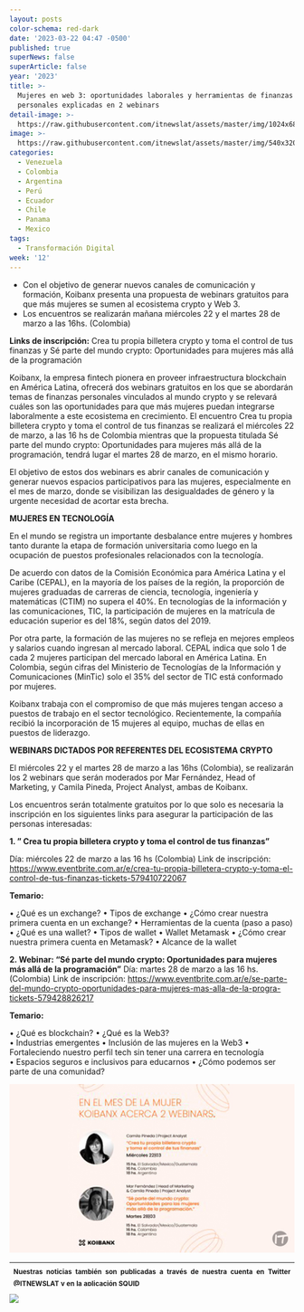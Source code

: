 ```yaml
---
layout: posts
color-schema: red-dark
date: '2023-03-22 04:47 -0500'
published: true
superNews: false
superArticle: false
year: '2023'
title: >-
  Mujeres en web 3: oportunidades laborales y herramientas de finanzas
  personales explicadas en 2 webinars
detail-image: >-
  https://raw.githubusercontent.com/itnewslat/assets/master/img/1024x680/mujeres-en-web-3-g.jpg
image: >-
  https://raw.githubusercontent.com/itnewslat/assets/master/img/540x320/mujeres-en-web-3-p.jpg
categories:
  - Venezuela
  - Colombia
  - Argentina
  - Perú
  - Ecuador
  - Chile
  - Panama
  - Mexico
tags:
  - Transformación Digital
week: '12'
---
```

- Con el objetivo de generar nuevos canales de comunicación y formación, Koibanx presenta una propuesta de webinars gratuitos para que más mujeres se sumen al ecosistema crypto y Web 3.  
- Los encuentros se realizarán mañana miércoles 22 y el martes 28 de marzo a las 16hs. (Colombia)

**Links de inscripción:** Crea tu propia billetera crypto y toma el control de tus finanzas y Sé parte del mundo crypto: Oportunidades para mujeres más allá de la programación

Koibanx, la empresa fintech pionera en proveer infraestructura blockchain en América Latina, ofrecerá dos webinars gratuitos en los que se abordarán temas de finanzas personales vinculados al mundo crypto y se relevará cuáles son las oportunidades para que más mujeres puedan integrarse laboralmente a este ecosistema en crecimiento.  El encuentro Crea tu propia billetera crypto y toma el control de tus finanzas se realizará el miércoles 22 de marzo, a las 16 hs de Colombia mientras que la propuesta titulada Sé parte del mundo crypto: Oportunidades para mujeres más allá de la programación, tendrá lugar el martes 28 de marzo, en el mismo horario. 

El objetivo de estos dos webinars es abrir canales de comunicación y generar nuevos espacios participativos para las mujeres, especialmente en el mes de marzo, donde se visibilizan las desigualdades de género y la urgente necesidad de acortar esta brecha. 

**MUJERES EN TECNOLOGÍA**

En el mundo se registra un importante desbalance entre mujeres y hombres tanto durante la etapa de formación universitaria como luego en la ocupación de puestos profesionales relacionados con la tecnología. 

De acuerdo con datos de la Comisión Económica para América Latina y el Caribe (CEPAL), en la mayoría de los países de la región, la proporción de mujeres graduadas de carreras de ciencia, tecnología, ingeniería y matemáticas (CTIM) no supera el 40%. En tecnologías de la información y las comunicaciones, TIC, la participación de mujeres en la matrícula de educación superior es del 18%, según datos del 2019. 

Por otra parte, la formación de las mujeres no se refleja en mejores empleos y salarios cuando ingresan al mercado laboral. CEPAL indica que solo 1 de cada 2 mujeres participan del mercado laboral en América Latina. En Colombia, según cifras del Ministerio de Tecnologías de la Información y Comunicaciones (MinTic) solo el 35% del sector de TIC está conformado por mujeres. 

Koibanx trabaja con el compromiso de que más mujeres tengan acceso a puestos de trabajo en el sector tecnológico. Recientemente, la compañía recibió la incorporación de 15 mujeres al equipo, muchas de ellas en puestos de liderazgo. 

**WEBINARS DICTADOS POR REFERENTES DEL ECOSISTEMA CRYPTO**

El miércoles 22 y el martes 28 de marzo a las 16hs (Colombia), se realizarán los 2 webinars que serán moderados por Mar Fernández, Head of Marketing,  y Camila Pineda, Project Analyst, ambas de Koibanx. 

Los encuentros serán totalmente gratuitos por lo que solo es necesaria la inscripción en los siguientes links para asegurar la participación de las personas interesadas: 

**1.	 ” Crea tu propia billetera crypto y toma el control de tus finanzas”**

Día: miércoles 22 de marzo a las 16 hs (Colombia) 
Link de inscripción:  
https://www.eventbrite.com.ar/e/crea-tu-propia-billetera-crypto-y-toma-el-control-de-tus-finanzas-tickets-579410722067

**Temario:**

• ¿Qué es un exchange? 
• Tipos de exchange 
• ¿Cómo crear nuestra primera cuenta en un exchange?
• Herramientas de la cuenta (paso a paso)
• ¿Qué es una wallet?
• Tipos de wallet
• Wallet Metamask 
• ¿Cómo crear nuestra primera cuenta en Metamask? 
• Alcance de la wallet

**2.	Webinar: “Sé parte del mundo crypto: Oportunidades para mujeres más allá de la programación”**
Día: martes 28 de marzo a las 16 hs. (Colombia)
Link de inscripción: 
https://www.eventbrite.com.ar/e/se-parte-del-mundo-crypto-oportunidades-para-mujeres-mas-alla-de-la-progra-tickets-579428826217

**Temario:**

• ¿Qué es blockchain? 
• ¿Qué es la Web3?  
• Industrias emergentes
• Inclusión de las mujeres en la Web3 
• Fortaleciendo nuestro perfil tech sin tener una carrera en tecnología  
• Espacios seguros e inclusivos para educarnos
• ¿Cómo podemos ser parte de una comunidad?


![](https://raw.githubusercontent.com/itnewslat/assets/master/img/540x320/mujeres-en-web-3-p.jpg)

<table style="height: 42px;" width="569">
<tbody>
<tr>
<td style="text-align: justify;"><sub><strong>Nuestras noticias también son publicadas a través de nuestra cuenta en Twitter <a href="https://twitter.com/itnewslat?lang=es">@ITNEWSLAT</a> y en la aplicación <a href="https://squidapp.co/en/">SQUID</a></strong></sub></td>
</tr>
</tbody>
</table>
<img src="https://tracker.metricool.com/c3po.jpg?hash=56f88a41e39ab42c063cc51676587a04"/>